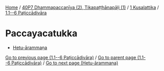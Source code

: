 
[Home](/) / [40P7 Dhammapaccanīya (2), Tikapaṭṭhānapāḷi (1)](../...md) / [1 Kusalattika](...md) / [1.1--6 Paṭiccādivāra](../40P7/1/1.1--6.md)

# Paccayacatukka

* [Hetu-ārammaṇa](Paccayacatukka/Hetu-arammana.md)

[Go to previous page (1.1--6 Paṭiccādivāra)](../40P7/1/1.1--6.md) / [Go to parent page (1.1--6 Paṭiccādivāra)](../40P7/1/1.1--6.md) / [Go to next page (Hetu-ārammaṇa)](Paccayacatukka/Hetu-arammana.md)


